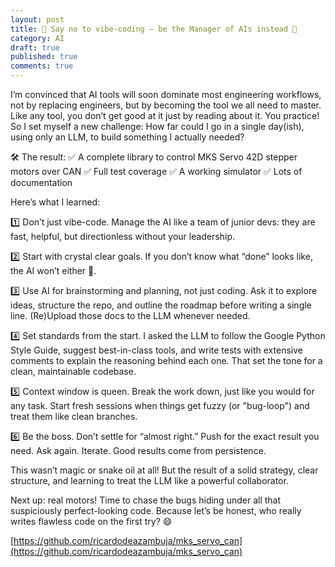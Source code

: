 ```yaml
---
layout: post
title: 🚫 Say no to vibe-coding — be the Manager of AIs instead 🤖
category: AI
draft: true
published: true
comments: true
---
```


I’m convinced that AI tools will soon dominate most engineering workflows, not by replacing engineers, but by becoming the tool we all need to master.
Like any tool, you don’t get good at it just by reading about it. You practice! So I set myself a new challenge:
How far could I go in a single day(ish), using only an LLM, to build something I actually needed?
<!--more-->

🛠️ The result:
 ✅ A complete library to control MKS Servo 42D stepper motors over CAN
 ✅ Full test coverage
 ✅ A working simulator
 ✅ Lots of documentation

Here’s what I learned:

1️⃣ Don’t just vibe-code.
Manage the AI like a team of junior devs: they are fast, helpful, but directionless without your leadership.

2️⃣ Start with crystal clear goals.
If you don’t know what “done” looks like, the AI won’t either 😬.

3️⃣ Use AI for brainstorming and planning, not just coding.
Ask it to explore ideas, structure the repo, and outline the roadmap before writing a single line. (Re)Upload those docs to the LLM whenever needed.

4️⃣ Set standards from the start.
I asked the LLM to follow the Google Python Style Guide, suggest best-in-class tools, and write tests with extensive comments to explain the reasoning behind each one. That set the tone for a clean, maintainable codebase.

5️⃣ Context window is queen.
Break the work down, just like you would for any task. Start fresh sessions when things get fuzzy (or "bug-loop") and treat them like clean branches.

6️⃣ Be the boss.
Don’t settle for “almost right.” Push for the exact result you need. Ask again. Iterate. Good results come from persistence.

This wasn’t magic or snake oil at all! But the result of a solid strategy, clear structure, and learning to treat the LLM like a powerful collaborator.

Next up: real motors! Time to chase the bugs hiding under all that suspiciously perfect-looking code. Because let’s be honest, who really writes flawless code on the first try? 😄

[https://github.com/ricardodeazambuja/mks_servo_can](https://github.com/ricardodeazambuja/mks_servo_can)